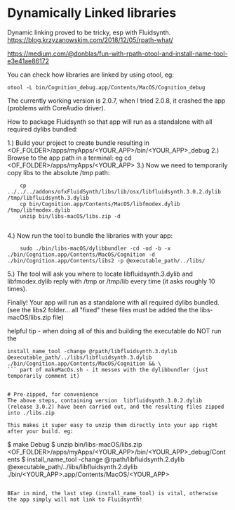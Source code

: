 # Dynamically Linked libraries

Dynamic linking proved to be tricky, esp with Fluidsynth.
https://blog.krzyzanowskim.com/2018/12/05/rpath-what/

https://medium.com/@donblas/fun-with-rpath-otool-and-install-name-tool-e3e41ae86172

You can check how libraries are linked by using otool, eg:
```
otool -L bin/Cognition_debug.app/Contents/MacOS/Cognition_debug
```


The currently working version is 2.0.7, when I tried 2.0.8, it crashed the app (problems with CoreAudio driver).

How to package Fluidsynth so that app will run as a standalone with all required dylibs bundled:


1.) Build your project to create bundle resulting in <OF_FOLDER>/apps/myApps/<YOUR_APP>/bin/<YOUR_APP>_debug
2.) Browse to the app path in a terminal: eg cd <OF_FOLDER>/apps/myApps/<YOUR_APP>
3.) Now we need to temporarily copy libs to the absolute /tmp path:
```
    cp ../../../addons/ofxFluidSynth/libs/lib/osx/libfluidsynth.3.0.2.dylib /tmp/libfluidsynth.3.dylib 
    cp bin/Cognition.app/Contents/MacOS/libfmodex.dylib /tmp/libfmodex.dylib
    unzip bin/libs-macOS/libs.zip -d 


```
4.) Now run the tool to bundle the libraries with your app: 
```
    sudo ./bin/libs-macOS/dylibbundler -cd -od -b -x ./bin/Cognition.app/Contents/MacOS/Cognition -d ./bin/Cognition.app/Contents/libs2 -p @executable_path/../libs/
```
5.) The tool will ask you where to locate  libfluidsynth.3.dylib and libfmodex.dylib reply with /tmp or /tmp/lib every time (it asks roughly 10 times). 

Finally! Your app will run as a standalone with all required dylibs bundled. (see the libs2 folder... all "fixed" these files must be added the the libs-macOS/libs.zip file)

helpful tip - when doing all of this and building the executable do NOT run the
```
install_name_tool -change @rpath/libfluidsynth.3.dylib @executable_path/../libs/libfluidsynth.3.dylib ./bin/Cognition.app/Contents/MacOS/Cognition && \
``` part of makeMacOs.sh - it messes with the dylibbundler (just temporarily comment it)


# Pre-zipped, for convenience
The above steps, containing version  libfluidsynth.3.0.2.dylib  (release 3.0.2) have been carried out, and the resulting files zipped into ./libs.zip

This makes it super easy to unzip them directly into your app right after your build. eg:
```
$ make Debug
$ unzip bin/libs-macOS/libs.zip <OF_FOLDER>/apps/myApps/<YOUR_APP>/bin/<YOUR_APP>_debug/Contents
$ install_name_tool -change @rpath/libfluidsynth.2.dylib @executable_path/../libs/libfluidsynth.2.dylib ./bin/<YOUR_APP>.app/Contents/MacOS/<YOUR_APP> 
```

BEar in mind, the last step (install_name_tool) is vital, otherwise the app simply will not link to Fluidsynth!